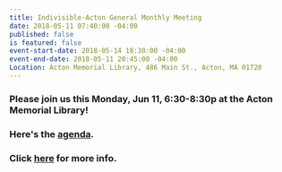 ```yaml
---
title: Indivisible-Acton General Monthly Meeting
date: 2018-05-11 07:40:00 -04:00
published: false
is featured: false
event-start-date: 2018-05-14 18:30:00 -04:00
event-end-date: 2018-05-11 20:45:00 -04:00
Location: Acton Memorial Library, 486 Main St., Acton, MA 01720
---
```


### Please join us this Monday, Jun  11, 6:30-8:30p at the Acton Memorial Library!

### Here's the [agenda](https://docs.google.com/document/d/1zSdlt5sDjYc5u6WWwNCDsIPSvnb_skjJDIXPmYFazf4).

### Click [here](https://www.facebook.com/events/393463791136361/) for more info.